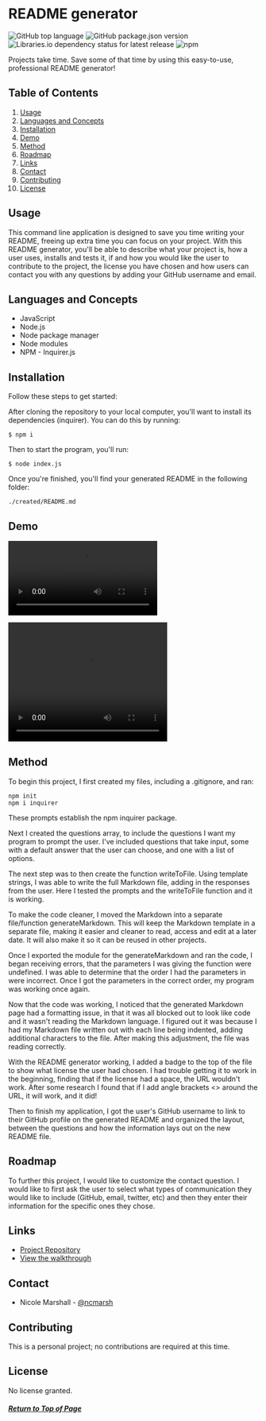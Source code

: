 # README generator

![GitHub top language](https://img.shields.io/github/languages/top/ncmarsh/README_generator)
![GitHub package.json version](https://img.shields.io/github/package-json/v/ncmarsh/README_generator)
![Libraries.io dependency status for latest release](https://img.shields.io/librariesio/release/npm/inquirer)
![npm](https://img.shields.io/npm/v/inquirer)

Projects take time. Save some of that time by using this easy-to-use, professional README generator!

<!-- ![README Screenshot](assets/home_screenshot.png) -->

## Table of Contents

1. [Usage](#Usage)
1. [Languages and Concepts](#Languages-and-Concepts)
1. [Installation](#Installation)
1. [Demo](#Demo)
1. [Method](#Method)
1. [Roadmap](#Roadmap)
1. [Links](#Links)
1. [Contact](#Contact)
1. [Contributing](#Contributing)
1. [License](#License)

## Usage

This command line application is designed to save you time writing your README, freeing up extra time you can focus on your project. With this README generator, you'll be able to describe what your project is, how a user uses, installs and tests it, if and how you would like the user to contribute to the project, the license you have chosen and how users can contact you with any questions by adding your GitHub username and email. 

## Languages and Concepts

- JavaScript
- Node.js
- Node package manager
- Node modules
- NPM - Inquirer.js

## Installation

Follow these steps to get started:

After cloning the repository to your local computer, you'll want to install its dependencies (inquirer). You can do this by running:

    $ npm i

Then to start the program, you'll run:

    $ node index.js

Once you're finished, you'll find your generated README in the following folder:

    ./created/README.md

## Demo

<!-- ![Demo](assets/README_demo.gif) -->
<!-- ![Demo](assets/README_demo2.gif) -->
![Demo](./assets/README_demo4.mp4)

<video width="320" height="240" controls>
    <source src="./assets/README_demo4.mp4" type="video/mp4">
</video>

## Method

To begin this project, I first created my files, including a .gitignore, and ran:

    npm init
    npm i inquirer

These prompts establish the npm inquirer package. 

Next I created the questions array, to include the questions I want my program to prompt the user. I've included questions that take input, some with a default answer that the user can choose, and one with a list of options.

The next step was to then create the function writeToFile. Using template strings, I was able to write the full Markdown file, adding in the responses from the user. Here I tested the prompts and the writeToFile function and it is working.

To make the code cleaner, I moved the Markdown into a separate file/function generateMarkdown. This will keep the Markdown template in a separate file, making it easier and cleaner to read, access and edit at a later date. It will also make it so it can be reused in other projects.

Once I exported the module for the generateMarkdown and ran the code, I began receiving errors, that the parameters I was giving the function were undefined. I was able to determine that the order I had the parameters in were incorrect. Once I got the parameters in the correct order, my program was working once again.

Now that the code was working, I noticed that the generated Markdown page had a formatting issue, in that it was all blocked out to look like code and it wasn't reading the Markdown language. I figured out it was because I had my Markdown file written out with each line being indented, adding additional characters to the file. After making this adjustment, the file was reading correctly.

With the README generator working, I added a badge to the top of the file to show what license the user had chosen. I had trouble getting it to work in the beginning, finding that if the license had a space, the URL wouldn't work. After some research I found that if I add angle brackets <> around the URL, it will work, and it did!

Then to finish my application, I got the user's GitHub username to link to their GitHub profile on the generated README and organized the layout, between the questions and how the information lays out on the new README file.

## Roadmap

To further this project, I would like to customize the contact question. I would like to first ask the user to select what types of communication they would like to include (GitHub, email, twitter, etc) and then they enter their information for the specific ones they chose.

## Links

- [Project Repository](https://github.com/ncmarsh/README_generator)
- [View the walkthrough](#Demo)

## Contact

- Nicole Marshall - [@ncmarsh](https://github.com/ncmarsh)

## Contributing

This is a personal project; no contributions are required at this time.

## License

No license granted.

##### [Return to Top of Page](#README-generator)